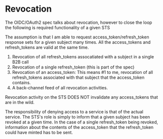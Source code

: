 # Revocation

The OIDC/OAuth2 spec talks about revocation, however to close the loop the following is required functionality of a given STS

The assumption is that I am able to request access_token/refresh_token response sets for a given subject many times.
All the access_tokens and refresh_tokens are valid at the same time.


1. Revocation of all refresh_tokens assocatiated with a subject in a single B2B call  
2. Revocation of a single refresh_token (this is part of the spec)  
3. Revocation of an access_token: This means #1 to me, revocation of all refresh_tokens associated with that subject that the access_token contains.  
4. A back-channel feed of all revocation activities.


Revocation activity on the STS DOES NOT invalidate any access_tokens that are in the wild.  

The responsibility of denying access to a service is that of the actual service.  The STS's role is simply to inform that a given subject has been revoked at a given time.
In the case of a single refresh_token being revoked, information about the contents of the access_token that the refresh_token could have minted has to be sent.



